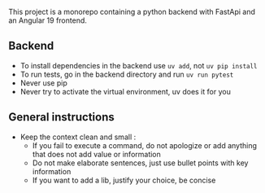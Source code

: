 This project is a monorepo containing a python backend with FastApi and an Angular 19 frontend.

## Backend
- To install dependencies in the backend use `uv add`, not `uv pip install`
- To run tests, go in the backend directory and run `uv run pytest`
- Never use pip
- Never try to activate the virtual environment, uv does it for you

## General instructions
- Keep the context clean and small :
  - If you fail to execute a command, do not apologize or add anything that does not add value or information
  - Do not make elaborate sentences, just use bullet points with key information
  - If you want to add a lib, justify your choice, be concise
